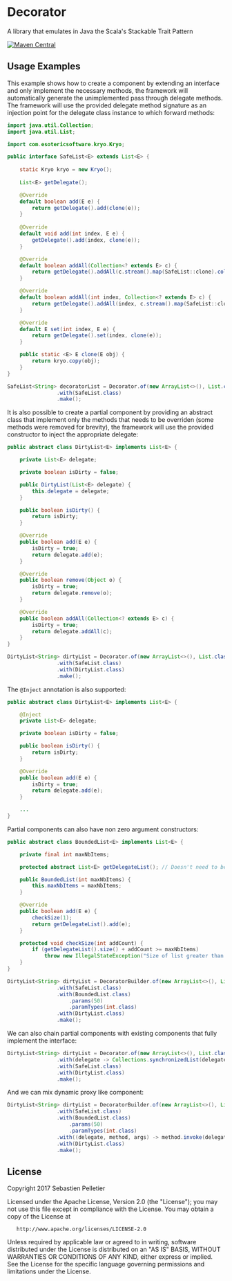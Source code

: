 # Decorator

A library that emulates in Java the Scala's Stackable Trait Pattern

[![Maven Central](https://maven-badges.herokuapp.com/maven-central/io.github.pellse/decorator/badge.svg)](https://maven-badges.herokuapp.com/maven-central/io.github.pellse/decorator)

## Usage Examples

This example shows how to create a component by extending an interface and only implement the necessary methods, the framework will  automatically generate the unimplemented pass through delegate methods. The framework will use the provided delegate method signature as an injection point for the delegate class instance to which forward methods:
```java
import java.util.Collection;
import java.util.List;

import com.esotericsoftware.kryo.Kryo;

public interface SafeList<E> extends List<E> {
	
	static Kryo kryo = new Kryo();
	
	List<E> getDelegate();

	@Override
	default boolean add(E e) {
		return getDelegate().add(clone(e));
	}
	
	@Override
	default void add(int index, E e) {
		getDelegate().add(index, clone(e));
	}

	@Override
	default boolean addAll(Collection<? extends E> c) {
		return getDelegate().addAll(c.stream().map(SafeList::clone).collect(toList()));
	}

	@Override
	default boolean addAll(int index, Collection<? extends E> c) {
		return getDelegate().addAll(index, c.stream().map(SafeList::clone).collect(toList()));
	}

	@Override
	default E set(int index, E e) {
		return getDelegate().set(index, clone(e));
	}

	public static <E> E clone(E obj) {
		return kryo.copy(obj);
	}
}

SafeList<String> decoratorList = Decorator.of(new ArrayList<>(), List.class)
				.with(SafeList.class)
				.make();
```

It is also possible to create a partial component by providing an abstract class that implement only the methods that needs to be overriden (some methods were removed for brevity), the framework will use the provided constructor to inject the appropriate delegate:
```java
public abstract class DirtyList<E> implements List<E> {

	private List<E> delegate;

	private boolean isDirty = false;

	public DirtyList(List<E> delegate) {
		this.delegate = delegate;
	}

	public boolean isDirty() {
		return isDirty;
	}

	@Override
	public boolean add(E e) {
		isDirty = true;
		return delegate.add(e);
	}

	@Override
	public boolean remove(Object o) {
		isDirty = true;
		return delegate.remove(o);
	}

	@Override
	public boolean addAll(Collection<? extends E> c) {
		isDirty = true;
		return delegate.addAll(c);
	}
}

DirtyList<String> dirtyList = Decorator.of(new ArrayList<>(), List.class)
				.with(SafeList.class)
				.with(DirtyList.class)
				.make();
```

The `@Inject` annotation is also supported:
```java
public abstract class DirtyList<E> implements List<E> {

	@Inject
	private List<E> delegate;

	private boolean isDirty = false;

	public boolean isDirty() {
		return isDirty;
	}

	@Override
	public boolean add(E e) {
		isDirty = true;
		return delegate.add(e);
	}

	...
}
```

Partial components can also have non zero argument constructors:
```java
public abstract class BoundedList<E> implements List<E> {

	private final int maxNbItems;

	protected abstract List<E> getDelegateList(); // Doesn't need to be getDelegate() from DelegateProvider

	public BoundedList(int maxNbItems) {
		this.maxNbItems = maxNbItems;
	}

	@Override
	public boolean add(E e) {
		checkSize(1);
		return getDelegateList().add(e);
	}

	protected void checkSize(int addCount) {
		if (getDelegateList().size() + addCount >= maxNbItems)
			throw new IllegalStateException("Size of list greater than maxNbItems (" + maxNbItems + ")");
	}
}

DirtyList<String> dirtyList = DecoratorBuilder.of(new ArrayList<>(), List.class)
				.with(SafeList.class)
				.with(BoundedList.class)
					.params(50)
					.paramTypes(int.class)
				.with(DirtyList.class)
				.make();
```

We can also chain partial components with existing components that fully implement the interface:
```java
DirtyList<String> dirtyList = Decorator.of(new ArrayList<>(), List.class)
				.with(delegate -> Collections.synchronizedList(delegate))
				.with(SafeList.class)
				.with(DirtyList.class)
				.make();
```

And we can mix dynamic proxy like component:
```java
DirtyList<String> dirtyList = DecoratorBuilder.of(new ArrayList<>(), List.class)
				.with(SafeList.class)
				.with(BoundedList.class)
					.params(50)
					.paramTypes(int.class)
				.with((delegate, method, args) -> method.invoke(delegate, args))
				.with(DirtyList.class)
				.make();
```

## License

Copyright 2017 Sebastien Pelletier

   Licensed under the Apache License, Version 2.0 (the "License");
   you may not use this file except in compliance with the License.
   You may obtain a copy of the License at

       http://www.apache.org/licenses/LICENSE-2.0

   Unless required by applicable law or agreed to in writing, software
   distributed under the License is distributed on an "AS IS" BASIS,
   WITHOUT WARRANTIES OR CONDITIONS OF ANY KIND, either express or implied.
   See the License for the specific language governing permissions and
   limitations under the License.

